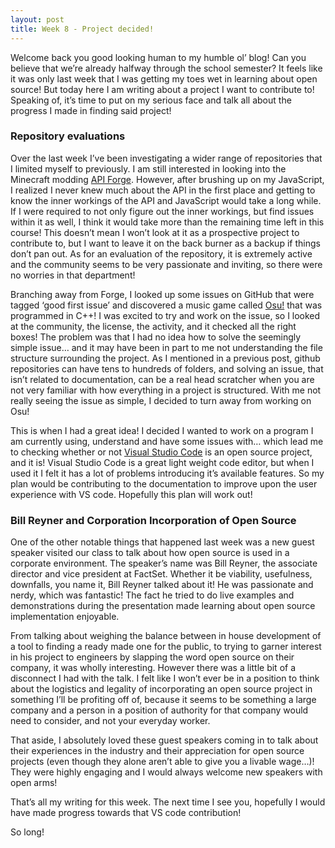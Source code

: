 ```yaml
---
layout: post
title: Week 8 - Project decided!
---
```


Welcome back you good looking human to my humble ol’ blog! Can you believe that we’re already halfway through the school semester? It feels like it was only last week that I was getting my toes wet in learning about open source! But today here I am writing about a project I want to contribute to! Speaking of, it’s time to put on my serious face and talk all about the progress I made in finding said project!

### Repository evaluations

Over the last week I’ve been investigating a wider range of repositories that I limited myself to previously. I am still interested in looking into the Minecraft modding [API Forge]( https://github.com/MinecraftForge/MinecraftForge). However, after brushing up on my JavaScript, I realized I never knew much about the API in the first place and getting to know the inner workings of the API and JavaScript would take a long while. If I were required to not only figure out the inner workings, but find issues within it as well, I think it would take more than the remaining time left in this course! This doesn’t mean I won’t look at it as a prospective project to contribute to, but I want to leave it on the back burner as a backup if things don’t pan out. As for an evaluation of the repository, it is extremely active and the community seems to be very passionate and inviting, so there were no worries in that department!

Branching away from Forge, I looked up some issues on GitHub that were tagged ‘good first issue’ and discovered a music game called [Osu!]( https://github.com/ppy/osu) that was programmed in C++! I was excited to try and work on the issue, so I looked at the community, the license, the activity, and it checked all the right boxes! The problem was that I had no idea how to solve the seemingly simple issue… and it may have been in part to me not understanding the file structure surrounding the project. As I mentioned in a previous post,  github repositories can have tens to hundreds of folders, and solving an issue, that isn’t related to documentation, can be a real head scratcher when you are not very familiar with how everything in a project is structured. With me not really seeing the issue as simple, I decided to turn away from working on Osu!

This is when I had a great idea! I decided I wanted to work on a program I am currently using, understand and have some issues with… which lead me to checking whether or not [Visual Studio Code]( https://github.com/microsoft/vscode) is an open source project, and it is! Visual Studio Code is a great light weight code editor, but when I used it I felt it has a lot of problems introducing it’s available features. So my plan would be contributing to the documentation to improve upon the user experience with VS code. Hopefully this plan will work out!

### Bill Reyner and Corporation Incorporation of Open Source

One of the other notable things that happened last week was a new guest speaker visited our class to talk about how open source is used in a corporate environment. The speaker’s name was Bill Reyner, the associate director and vice president at FactSet. Whether it be viability, usefulness, downfalls, you name it, Bill Reyner talked about it! He was passionate and nerdy, which was fantastic! The fact he tried to do live examples and demonstrations during the presentation made learning about open source implementation enjoyable.

From talking about weighing the balance between in house development of a tool to finding a ready made one for the public, to trying to garner interest in his project to engineers by slapping the word open source on their company, it was wholly interesting. However there was a little bit of a disconnect I had with the talk. I felt like I won’t ever be in a position to think about the logistics and legality of incorporating an open source project in something I’ll be profiting off of, because it seems to be something a large company and a person in a position of authority for that company would need to consider, and not your everyday worker.

That aside, I absolutely loved these guest speakers coming in to talk about their experiences in the industry and their appreciation for open source projects (even though they alone aren’t able to give you a livable wage…)! They were highly engaging and I would always welcome new speakers with open arms!

That’s all my writing for this week. The next time I see you, hopefully I would have made progress towards that VS code contribution!

So long!
